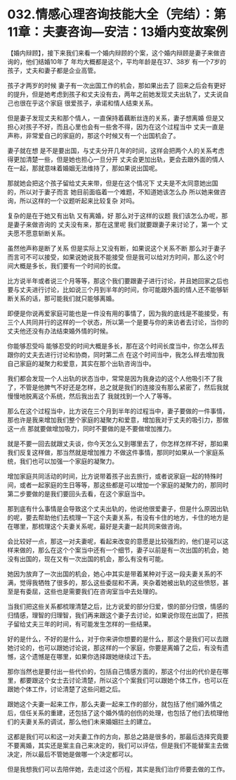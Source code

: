 # 032.情感心理咨询技能大全（完结）：第11章：夫妻咨询—安洁：13婚内变故案例

【婚内辩顾】，接下来我们来看一个婚内辩顾的个案，这个婚内辩顾是妻子来做咨询的，他们结婚10年了 年均大概都是这个，平均年龄是在37、38岁 有一个7岁的孩子，丈夫和妻子都是企业高管。

孩子才两岁的时候 妻子有一次出国工作的机会，那如果出去了 回来之后会有更好的提升，但是她考虑到孩子和丈夫没有去，两年之前她发现丈夫出轨了，丈夫说自己也很在乎这个家庭 很爱孩子，承诺和情人结束关系。

但是妻子发现丈夫和那个情人，一直保持着藕断丝连的关系，妻子想离婚 但是又担心对孩子不好，而且心里也会有一些舍不得，因为在这个过程当中 丈夫一直是声称，非常爱自己的家庭的，那这个时候又有一个出国机会了。

妻子就在想 是不是要出国，与丈夫分开几年的时间，这样会把两个人的关系考虑得更加清楚一些，但是她也担心一旦分开 丈夫会更加出轨，更会去跟外面的情人在一起，那就意味着婚姻无法维持了，那如果说出国呢。

那就她会把这个孩子留给丈夫来带，但是在这个情况下 丈夫是不太同意她出国的，所以对于妻子而言 她目前面临着一个难题，不知道她该怎么办 所以她来做咨询，所以这样的一个议题听起来比较复杂 对吗。

复杂的是在于她又有出轨 又有离婚，好 那么对于这样的议题 我们该怎么办呢，那是妻子来做咨询的 丈夫没有来，那在这里呢 我们就要跟妻子来讨论了，第一个 丈夫愿不愿意斩断关系。

虽然他声称是断了关系 但是实际上又没有断，如果说这个关系不断 那么对于妻子而言可不可以接受，如果说她说我不能接受 但是我可以给对方时间，那么这个时间大概是多长，我们要有一个时间的长度。

比方说半年或者说三个月等等，那这个我们要跟妻子进行讨论，并且她回家之后也要与丈夫进行讨论，比如说三个月到半年的时间，你可能跟外面的情人还不能够斩断关系的话，那可能我们就只能够离婚。

即便是你说再爱家庭可能也是一件没有用的事情了，因为我的底线是不能接受，有三个人共同并行的这样的一个状态，所以第一个是要与你的来访者去讨论，当你的丈夫他还没有办法结束婚外情的时候。

你能够忍受吗 能够忍受的时间大概是多长，那在这个时间长度当中，你怎么样去跟你的丈夫去进行讨论和协商，同时第二点 在这个时间当中，我怎么样去增加我自己家庭的凝聚力和爱意，其实在那个出轨咨询当中。

我们都会发现一个人出轨的状态当中，常常是因为我身边的这个人他吸引不了我了，不管是他脾气不好还是怎样，总之就是我们的连接没有那么紧密了，然后我就慢慢地脱离这个系统，然后我出去了 我就找到一个人了等等。

那么在这个过程当中，比方说在三个月到半年的过程当中，妻子要做的一件事情，那也许是我来增加我们整个家庭的凝聚力和爱意，增加我对于丈夫的吸引力，那做这一点 那就要做增加吸力，同时不要做的是不要做增加推力。

就是不要一回去就跟丈夫谈，你今天怎么又到哪里去了，你怎样怎样不好，那如果我们反复这样做，那当然就是增加推力 不做这件事情，那同时如果从一个家庭系统，我们也可以加强一个家庭的凝聚力。

增加家庭共同活动的时间，比方说带着孩子出去旅行，或者说家庭一起的特殊时间，或者一起家庭的生日等等，那这些都是可以增加一个家庭的凝聚力的，那同时第二步要做的是我们要回头去看，在这个家庭当中。

那到底有什么事情是会导致这个丈夫出轨的，他说他很爱妻子，但是什么原因出轨的呢，要去帮助他们去梳理一下这个夫妻关系，有没有卡住的地方，卡住的地方是在哪里，那梳理这个夫妻关系呢，最好是夫妻一起共同来做咨询。

会比较好一点，那这一对夫妻呢，看起来改变的意愿是比较强烈的，他们是可以这样来做的，那么在这个个案当中还有一个细节，妻子以前是有一次出国的机会，她没有出国的，现在又有一次出国的机会，那么有没有可能。

她因为放弃了一次出国的机会，她心中其实是带着某种对于这一段夫妻关系的不满，觉得我牺牲了很多的，那么这些委屈和不满，夹杂着她被出轨的这些愤怒，甚至是有委屈，这些也是需要我们在咨询室当中去处理的。

当我们把这些关系都梳理清楚之后，比方说爱的部分归爱，恨的部分归恨，情感的归情感，理智的归理智，我们再来跟这个妻子去讨论，如果说你现在出国了，把孩子留给丈夫三年的时间，有可能发生怎样的一些结果。

好的是什么，不好的是什么，对于你来讲你想要的是什么，那这个是我们可以去跟她讨论的，也可以跟她讨论说，那这样的一个家庭，你要是离婚了之后，有没有遗憾，这个遗憾是在哪里，如果你选择跟她继续过下去。

那你当然也是要付出一些代价的，包括自己情感方面的，那这个付出的代价是在哪里，都要跟这个女士去讨论清楚，所以这个个案我们可以跟她个体工作，也可以在跟她个体工作，讨论清楚了这些问题之后。

跟她这个夫妻一起来工作，那么夫妻一起来工作的部分，就包括了他们婚外情之后，信任关系的重建，还包括了这个婚外情的创伤的处理，也包括了他们去梳理他们的夫妻关系的调试，那么他们未来婚姻拦土的建立。

这都是我们可以和这一对夫妻工作的方向，那总之路是很多的，那最后选择究竟要不要离婚，其实还是案主自己来决定的，我们可以评估，但是我们不能替案主去做决定，所以最后不管她是做哪一个决定都可以。

但是我想我们可以去陪伴她，去走过这个历程，其实是我们治疗师要去做的工作。